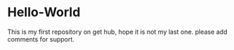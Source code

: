 # Hello-World
This is my first repository on get hub, hope it is not my last one.  please add comments for support.

